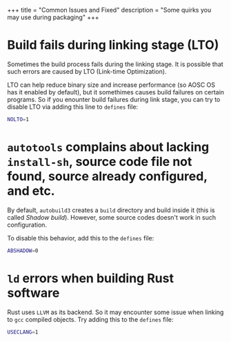 +++
title = "Common Issues and Fixed"
description = "Some quirks you may use during packaging"
+++

# Build fails during linking stage (LTO)
Sometimes the build process fails during the linking stage. It is possible that such errors are caused by LTO (Link-time Optimization). 

LTO can help reduce binary size and increase performance (so AOSC OS has it enabled by default), but it somethimes causes build failures on certain programs. So if you enounter build failures during link stage, you can try to disable LTO via adding this line to `defines` file:

```bash
NOLTO=1
```

# `autotools` complains about lacking `install-sh`, source code file not found, source already configured, and etc.
By default, `autobuild3` creates a `build` directory and build inside it (this is called *Shadow build*). However, some source codes doesn't work in such configuration.

To disable this behavior, add this to the `defines` file:

```bash
ABSHADOW=0
```

# `ld` errors when building Rust software
Rust uses `LLVM` as its backend. So it may encounter some issue when linking to `gcc` compiled objects. Try adding this to the `defines` file:

```bash
USECLANG=1
```
